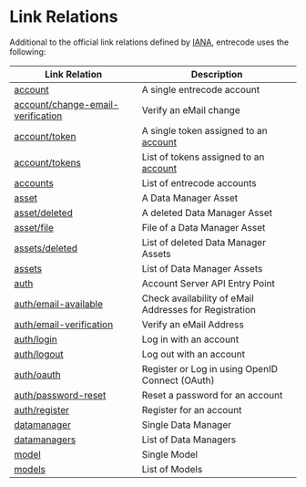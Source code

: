 # Link Relations

Additional to the official link relations defined by [IANA](http://www.iana.org/assignments/link-relations/link-relations.xhtml), entrecode uses the following:

| Link Relation                 | Description                                    |
|-------------------------------|------------------------------------------------|
|[account](./account)       |A single entrecode account|
|[account/change-email-verification](./account/change-email-verification)|Verify an eMail change|
|[account/token](./account/token)|A single token assigned to an [account](./account) |
|[account/tokens](./account/tokens)|List of tokens assigned to an [account](./account) |
|[accounts](./accounts)     |List of entrecode accounts|
|[asset](./asset)           |A Data Manager Asset|
|[asset/deleted](./asset/deleted)|A deleted Data Manager Asset|
|[asset/file](./asset/file) |File of a Data Manager Asset|
|[assets/deleted](./assets/deleted)|List of deleted Data Manager Assets|
|[assets](./assets)         |List of Data Manager Assets|
|[auth](./auth)             |Account Server API Entry Point |
|[auth/email-available](./auth/email-available)|Check availability of eMail Addresses for Registration|
|[auth/email-verification](./auth/email-verification)|Verify an eMail Address|
|[auth/login](./auth/login) |Log in with an account|
|[auth/logout](./auth/logout)|Log out with an account|
|[auth/oauth](./auth/oauth) |Register or Log in using OpenID Connect (OAuth)|
|[auth/password-reset](./auth/password-reset)|Reset a password for an account|
|[auth/register](./auth/register)|Register for an account|
|[datamanager](./datamanager)|Single Data Manager|
|[datamanagers](./datamanagers)|List of Data Managers|
|[model](./model)|Single Model|
|[models](./models)|List of Models|


